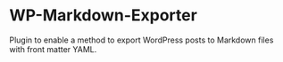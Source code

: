 # WP-Markdown-Exporter
Plugin to enable a method to export WordPress posts to Markdown files with front matter YAML.
